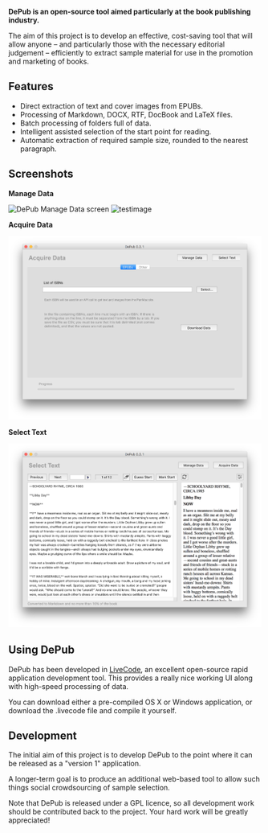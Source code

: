 **DePub is an open-source tool aimed particularly at the book publishing industry.**

The aim of this project is to develop an effective, cost-saving tool that will allow anyone – and particularly those with the necessary editorial judgement – efficiently to extract sample material for use in the promotion and marketing of books.

## Features

* Direct extraction of text and cover images from EPUBs.
* Processing of Markdown, DOCX, RTF, DocBook and LaTeX files.
* Batch processing of folders full of data.
* Intelligent assisted selection of the start point for reading.
* Automatic extraction of required sample size, rounded to the nearest paragraph.

## Screenshots

**Manage Data**

![DePub Manage Data screen](https://raw.github.com/dipin/depub/blob/master/docs/images/depub-1-manage-data.png)
![testimage](http://arkesis.co.uk/site/templates/images/arkesis.png)

**Acquire Data**

![DePub Acquire Data screen](https://github.com/dipin/depub/blob/master/docs/images/depub-2-acquire-data.png "Acquire Data")

**Select Text**

![DePub Select Text screen](https://github.com/dipin/depub/blob/master/docs/images/depub-3-select-text.png "Logo Title Text 1")

## Using DePub

DePub has been developed in [LiveCode](https://www.livecode.com), an excellent open-source rapid application development tool. This provides a really nice working UI along with high-speed processing of data.

You can download either a pre-compiled OS X or Windows application, or download the .livecode file and compile it yourself.

## Development

The initial aim of this project is to develop DePub to the point where it can be released as a "version 1" application.

A longer-term goal is to produce an additional web-based tool to allow such things social crowdsourcing of sample selection.

Note that DePub is released under a GPL licence, so all development work should be contributed back to the project. Your hard work will be greatly appreciated!
